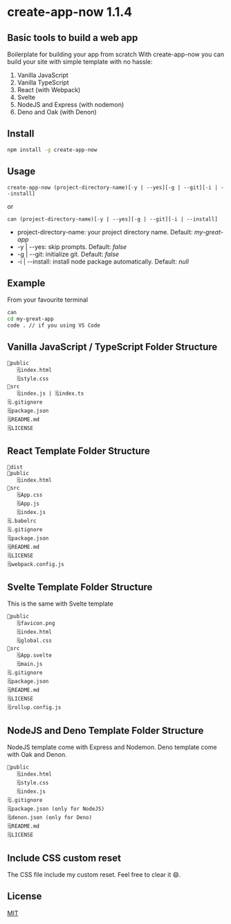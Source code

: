 # create-app-now 1.1.4

## Basic tools to build a web app

Boilerplate for building your app from scratch
With create-app-now you can build your site with simple template with no hassle:

1. Vanilla JavaScript
2. Vanilla TypeScript
3. React (with Webpack)
4. Svelte
5. NodeJS and Express (with nodemon)
6. Deno and Oak (with Denon)

## Install

```bash
npm install -g create-app-now
```

## Usage

`create-app-now (project-directory-name)[-y | --yes][-g | --git][-i | --install]`

or

`can (project-directory-name)[-y | --yes][-g | --git][-i | --install]`

- project-directory-name: your project directory name. Default: _my-great-app_
- -y | --yes: skip prompts. Default: _false_
- -g | --git: initialize git. Default: _false_
- -i | --install: install node package automatically. Default: _null_

## Example

From your favourite terminal

```bash
can
cd my-great-app
code . // if you using VS Code
```

## Vanilla JavaScript / TypeScript Folder Structure

```
📂public
   🗒index.html
   🗒style.css
📂src
   🗒index.js | 🗒index.ts
🗒.gitignore
🗒package.json
🗒README.md
🗒LICENSE
```

## React Template Folder Structure

```
📂dist
📂public
   🗒index.html
📂src
   🗒App.css
   🗒App.js
   🗒index.js
🗒.babelrc
🗒.gitignore
🗒package.json
🗒README.md
🗒LICENSE
🗒webpack.config.js
```

## Svelte Template Folder Structure

This is the same with Svelte template

```
📂public
   🗒favicon.png
   🗒index.html
   🗒global.css
📂src
   🗒App.svelte
   🗒main.js
🗒.gitignore
🗒package.json
🗒README.md
🗒LICENSE
🗒rollup.config.js
```

## NodeJS and Deno Template Folder Structure

NodeJS template come with Express and Nodemon.
Deno template come with Oak and Denon.

```
📂public
   🗒index.html
   🗒style.css
   🗒index.js
🗒.gitignore
🗒package.json (only for NodeJS)
🗒denon.json (only for Deno)
🗒README.md
🗒LICENSE
```

## Include CSS custom reset

The CSS file include my custom reset. Feel free to clear it 😄.

## License

[MIT](https://github.com/padunk/create-app-now/blob/master/LICENSE)
